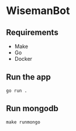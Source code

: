 # WisemanBot

## Requirements

- Make
- Go
- Docker

## Run the app

```
go run .
```

## Run mongodb

```
make runmongo
```

